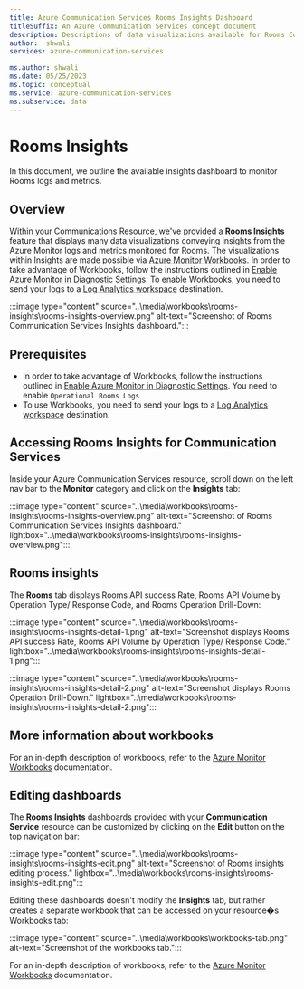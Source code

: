 ```yaml
---
title: Azure Communication Services Rooms Insights Dashboard
titleSuffix: An Azure Communication Services concept document
description: Descriptions of data visualizations available for Rooms Communications Services via Workbooks
author:  shwali
services: azure-communication-services

ms.author: shwali
ms.date: 05/25/2023
ms.topic: conceptual
ms.service: azure-communication-services
ms.subservice: data
---
```


# Rooms Insights

In this document, we outline the available insights dashboard to monitor Rooms logs and metrics.

## Overview
Within your Communications Resource, we've provided a **Rooms Insights** feature that displays many data visualizations conveying insights from the Azure Monitor logs and metrics monitored for Rooms. The visualizations within Insights are made possible via [Azure Monitor Workbooks](/azure/azure-monitor/visualize/workbooks-overview). In order to take advantage of Workbooks, follow the instructions outlined in [Enable Azure Monitor in Diagnostic Settings](../enable-logging.md). To enable Workbooks, you need to send your logs to a [Log Analytics workspace](/azure/azure-monitor/logs/log-analytics-overview) destination. 

:::image type="content" source="..\media\workbooks\rooms-insights\rooms-insights-overview.png" alt-text="Screenshot of Rooms Communication Services Insights dashboard.":::

## Prerequisites

- In order to take advantage of Workbooks, follow the instructions outlined in [Enable Azure Monitor in Diagnostic Settings](../enable-logging.md). You need to enable `Operational Rooms Logs`
- To use Workbooks, you need to send your logs to a [Log Analytics workspace](/azure/azure-monitor/logs/log-analytics-overview) destination. 

## Accessing Rooms Insights for Communication Services

Inside your Azure Communication Services resource, scroll down on the left nav bar to the **Monitor** category and click on the **Insights** tab:

:::image type="content" source="..\media\workbooks\rooms-insights\rooms-insights-overview.png" alt-text="Screenshot of Rooms Communication Services Insights dashboard." lightbox="..\media\workbooks\rooms-insights\rooms-insights-overview.png":::

## Rooms insights

The **Rooms** tab displays Rooms API success Rate, Rooms API Volume by Operation Type/ Response Code, and Rooms Operation Drill-Down:

:::image type="content" source="..\media\workbooks\rooms-insights\rooms-insights-detail-1.png" alt-text="Screenshot displays Rooms API success Rate, Rooms API Volume by Operation Type/ Response Code." lightbox="..\media\workbooks\rooms-insights\rooms-insights-detail-1.png":::

:::image type="content" source="..\media\workbooks\rooms-insights\rooms-insights-detail-2.png" alt-text="Screenshot displays Rooms Operation Drill-Down." lightbox="..\media\workbooks\rooms-insights\rooms-insights-detail-2.png":::


## More information about workbooks

For an in-depth description of workbooks, refer to the [Azure Monitor Workbooks](/azure/azure-monitor/visualize/workbooks-overview) documentation.

## Editing dashboards

The **Rooms Insights** dashboards provided with your **Communication Service** resource can be customized by clicking on the **Edit** button on the top navigation bar:

:::image type="content" source="..\media\workbooks\rooms-insights\rooms-insights-edit.png" alt-text="Screenshot of Rooms insights editing process." lightbox="..\media\workbooks\rooms-insights\rooms-insights-edit.png":::

Editing these dashboards doesn't modify the **Insights** tab, but rather creates a separate workbook that can be accessed on your resource�s Workbooks tab:

:::image type="content" source="..\media\workbooks\workbooks-tab.png" alt-text="Screenshot of the workbooks tab.":::

For an in-depth description of workbooks, refer to the [Azure Monitor Workbooks](/azure/azure-monitor/visualize/workbooks-overview) documentation.
